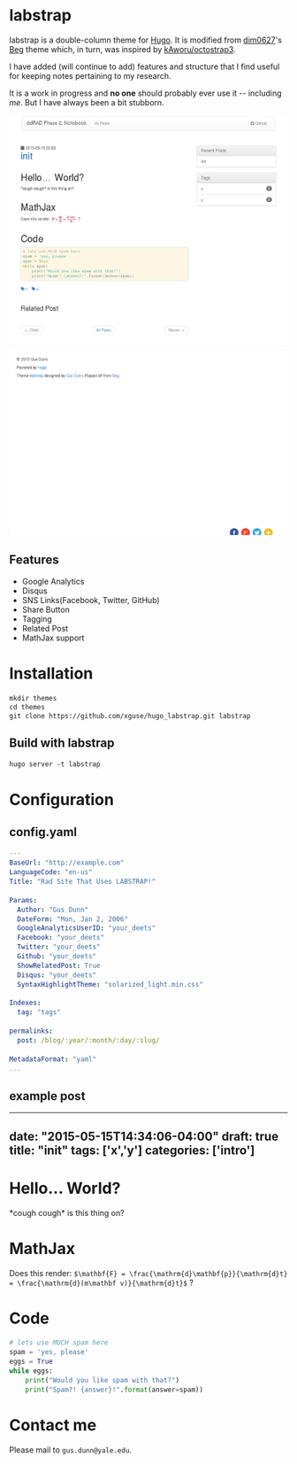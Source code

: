 # labstrap 

labstrap is a double-column theme for [Hugo](http://gohugo.io/).
It is modified from [dim0627](https://github.com/dim0627)'s [Beg](https://github.com/dim0627/hugo_theme_beg) theme which, in turn, was inspired by [kAworu/octostrap3](https://github.com/kAworu/octostrap3).

I have added (will continue to add) features and structure that I find useful for keeping notes pertaining to my research.

It is a work in progress and __no one__ should probably ever use it -- including _me_.  But I have always been a bit stubborn.

![Beg Screenshot](https://github.com/xguse/hugo_labstrap/blob/develop/images/screenshot.png)

## Features

* Google Analytics
* Disqus
* SNS Links(Facebook, Twitter, GitHub)
* Share Button
* Tagging
* Related Post
* MathJax support

# Installation

    mkdir themes
    cd themes
    git clone https://github.com/xguse/hugo_labstrap.git labstrap
    
## Build with labstrap

    hugo server -t labstrap

# Configuration

## config.yaml ##

``` yaml
---
BaseUrl: "http://example.com"
LanguageCode: "en-us"
Title: "Rad Site That Uses LABSTRAP!"

Params:
  Author: "Gus Dunn"
  DateForm: "Mon, Jan 2, 2006"
  GoogleAnalyticsUserID: "your_deets"
  Facebook: "your_deets"
  Twitter: "your_deets"
  Github: "your_deets"
  ShowRelatedPost: True
  Disqus: "your_deets"
  SyntaxHighlightTheme: "solarized_light.min.css"

Indexes:
  tag: "tags"

permalinks:
  post: /blog/:year/:month/:day/:slug/

MetadataFormat: "yaml"
...
```

## example post ##

---
date: "2015-05-15T14:34:06-04:00"
draft: true
title: "init"
tags: ['x','y']
categories: ['intro']
---

# Hello... World? #

\*cough cough\* is this thing on?

# MathJax #

Does this render: `$\mathbf{F} = \frac{\mathrm{d}\mathbf{p}}{\mathrm{d}t} = \frac{\mathrm{d}(m\mathbf v)}{\mathrm{d}t}$` ?

# Code #


```python
# lets use MUCH spam here
spam = 'yes, please'
eggs = True
while eggs:
    print("Would you like spam with that?")
    print("Spam?! {answer}!".format(answer=spam))
```

# Contact me

Please mail to `gus.dunn@yale.edu`.

